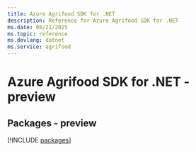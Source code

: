 ```yaml
---
title: Azure Agrifood SDK for .NET
description: Reference for Azure Agrifood SDK for .NET
ms.date: 08/21/2025
ms.topic: reference
ms.devlang: dotnet
ms.service: agrifood
---
```

# Azure Agrifood SDK for .NET - preview
## Packages - preview
[!INCLUDE [packages](agrifood-index.md)]
